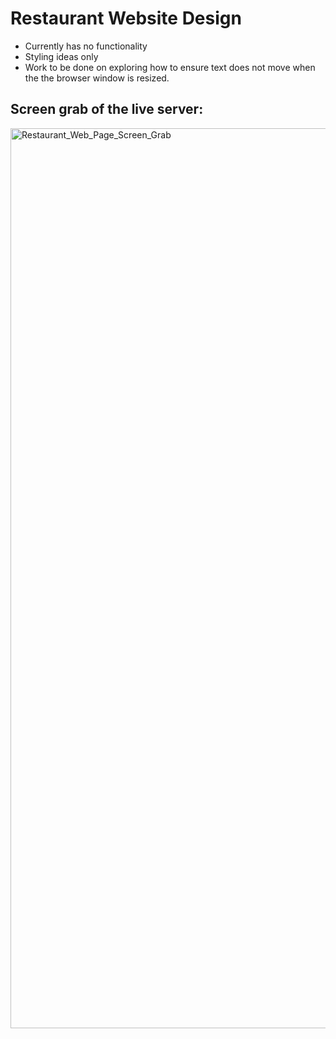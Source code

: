 # Restaurant Website Design
- Currently has no functionality
- Styling ideas only
- Work to be done on exploring how to ensure text does not move when the the browser window is resized.

## Screen grab of the live server:
<img width="1440" alt="Restaurant_Web_Page_Screen_Grab" src="https://user-images.githubusercontent.com/121583576/220116744-c9e57aec-03a1-4287-b579-e00386bfb7dc.png">
